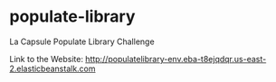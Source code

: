# populate-library
La Capsule Populate Library Challenge

Link to the Website: http://populatelibrary-env.eba-t8ejqdqr.us-east-2.elasticbeanstalk.com
